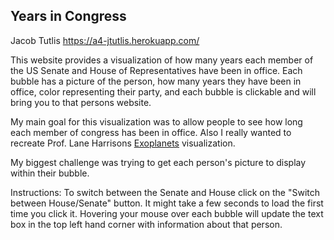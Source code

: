 ## Years in Congress

Jacob Tutlis https://a4-jtutlis.herokuapp.com/

This website provides a visualization of how many years each member of the US Senate and House of Representatives have been in office. Each bubble has a picture of the person, how many years they have been in office, color representing their party, and each bubble is clickable and will bring you to that persons website.

My main goal for this visualization was to allow people to see how long each member of congress has been in office. Also I really wanted to recreate Prof. Lane Harrisons [Exoplanets](http://codementum.org/exoplanets/) visualization.

My biggest challenge was trying to get each person's picture to display within their bubble.

Instructions:
To switch between the Senate and House click on the "Switch between House/Senate" button. It might take a few seconds to load the first time you click it.
Hovering your mouse over each bubble will update the text box in the top left hand corner with information about that person.
